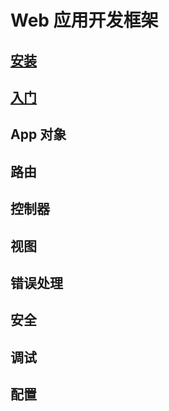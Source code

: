 # Web 应用开发框架
## [安装](/cn/manual/v1/web/installation)

## [入门](/cn/manual/v1/web/getting_started)

## App 对象

## 路由

## 控制器

## 视图

## 错误处理

## 安全

## 调试

## 配置
